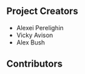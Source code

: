 Project Creators
----------

* Alexei Perelighin
* Vicky Avison
* Alex Bush

Contributors
----------
